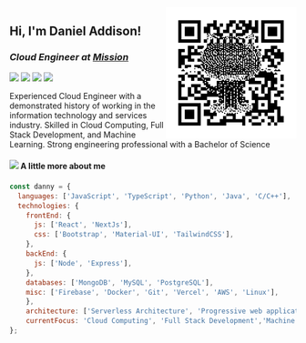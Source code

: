 <img align='right' src="./github_qrcode.gif" width="230">

<h2> Hi, I'm Daniel Addison!</h2>

<h3 align='left'><em>Cloud Engineer at <a href="https://www.missioncloud.com/">Mission
</a>
</em></h3>

<a align='left' href="https://twitter.com/codeda9"><img src="https://img.shields.io/badge/codeda9%20-%231DA1F2.svg?&style=for-the-badge&logo=Twitter&logoColor=white"/></a>
<a align='left' href="https://www.linkedin.com/in/danieladdsn/"><img src="https://img.shields.io/badge/linkedin%20-%230077B5.svg?&style=for-the-badge&logo=linkedin&logoColor=white"/></a>
<a align='left' href="medium.com/@danieladdsn"><img src="https://img.shields.io/badge/medium-%231DA1A2.svg?&style=for-the-badge&logo=medium&logoColor=black"/></a>
<a align='left' href="https://danieladdsn.com"><img src ="https://img.shields.io/badge/danieladdsn.com-%23316192.svg?&style=for-the-badge&logo=&logoColor=white"/></a>

<p align="left">
Experienced Cloud Engineer with a demonstrated history of working in the information technology and services industry. Skilled in Cloud Computing, Full Stack Development, and Machine Learning. Strong engineering professional with a Bachelor of Science
</p>

#### <img src="https://media.giphy.com/media/VgCDAzcKvsR6OM0uWg/giphy.gif" width="25"> A little more about me

```JavaScript
const danny = {
  languages: ['JavaScript', 'TypeScript', 'Python', 'Java', 'C/C++'],
  technologies: {
    frontEnd: {
      js: ['React', 'NextJs'],
      css: ['Bootstrap', 'Material-UI', 'TailwindCSS'],
    },
    backEnd: {
      js: ['Node', 'Express'],
    },
    databases: ['MongoDB', 'MySQL', 'PostgreSQL'],
    misc: ['Firebase', 'Docker', 'Git', 'Vercel', 'AWS', 'Linux'],
    },
    architecture: ['Serverless Architecture', 'Progressive web applications', 'Single page applications'],
    currentFocus: 'Cloud Computing', 'Full Stack Development','Machine Learning'
};
```
